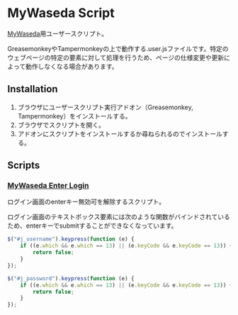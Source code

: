 # MyWaseda Script

[MyWaseda](https://my.waseda.jp/)用ユーザースクリプト。

GreasemonkeyやTampermonkeyの上で動作する.user.jsファイルです。特定のウェブページの特定の要素に対して処理を行うため、ページの仕様変更や更新によって動作しなくなる場合があります。

## Installation

1. ブラウザにユーザースクリプト実行アドオン（Greasemonkey, Tampermonkey）をインストールする。
2. ブラウザでスクリプトを開く。
3. アドオンにスクリプトをインストールするか尋ねられるのでインストールする。

## Scripts

### [MyWaseda Enter Login](https://github.com/rdrgn/mywaseda-script/raw/master/mywaseda-enter-login.user.js)

ログイン画面のenterキー無効可を解除するスクリプト。

ログイン画面のテキストボックス要素には次のような関数がバインドされているため、enterキーでsubmitすることができなくなっています。

```js
$("#j_username").keypress(function (e) {
	if ((e.which && e.which == 13) || (e.keyCode && e.keyCode == 13)) {
		return false;
	}
});

$("#j_password").keypress(function (e) {
	if ((e.which && e.which == 13) || (e.keyCode && e.keyCode == 13)) {
		return false;
	}
});
```
